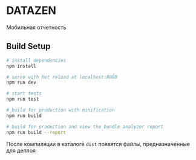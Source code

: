 # DATAZEN

Мобильная отчетность

## Build Setup

``` bash
# install dependencies
npm install

# serve with hot reload at localhost:8080
npm run dev

# start tests
npm run test

# build for production with minification
npm run build

# build for production and view the bundle analyzer report
npm run build --report

```

После компиляции в каталоге `dist` появятся файлы, предназначенные для деплоя
